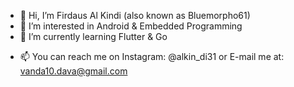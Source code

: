 - 👋 Hi, I’m Firdaus Al Kindi (also known as Bluemorpho61)
- 👀 I’m interested in Android & Embedded Programming
- 🌱 I’m currently learning Flutter & Go
<!--- 💞️ I’m looking to collaborate on ... --->
- 📫 You can reach me on Instagram: @alkin_di31 or E-mail me at: vanda10.dava@gmail.com

<!---
Bluemorpho61/Bluemorpho61 is a ✨ special ✨ repository because its `README.md` (this file) appears on your GitHub profile.
You can click the Preview link to take a look at your changes.
--->
